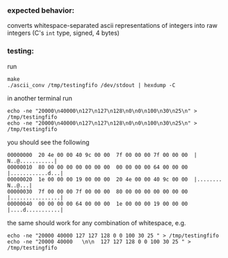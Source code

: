 ### expected behavior:

converts whitespace-separated ascii representations of integers into raw
integers (C's `int` type, signed, 4 bytes)

### testing:

run
```
make
./ascii_conv /tmp/testingfifo /dev/stdout | hexdump -C
```
in another terminal run
```
echo -ne "20000\n40000\n127\n127\n128\n0\n0\n100\n30\n25\n" > /tmp/testingfifo
echo -ne "20000\n40000\n127\n127\n128\n0\n0\n100\n30\n25\n" > /tmp/testingfifo
```
you should see the following
```
00000000  20 4e 00 00 40 9c 00 00  7f 00 00 00 7f 00 00 00  | N..@...........|
00000010  80 00 00 00 00 00 00 00  00 00 00 00 64 00 00 00  |............d...|
00000020  1e 00 00 00 19 00 00 00  20 4e 00 00 40 9c 00 00  |........ N..@...|
00000030  7f 00 00 00 7f 00 00 00  80 00 00 00 00 00 00 00  |................|
00000040  00 00 00 00 64 00 00 00  1e 00 00 00 19 00 00 00  |....d...........|
```

the same should work for any combination of whitespace, e.g.
```
echo -ne "20000 40000 127 127 128 0 0 100 30 25 " > /tmp/testingfifo
echo -ne "20000 40000   \n\n  127 127 128 0 0 100 30 25 " > /tmp/testingfifo
```
